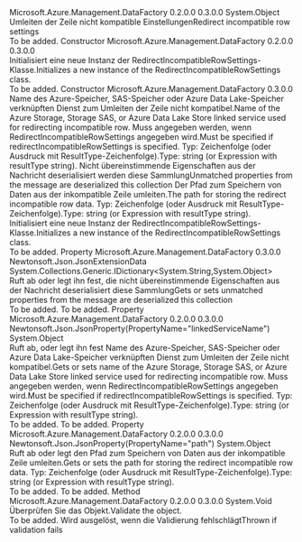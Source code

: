 <Type Name="RedirectIncompatibleRowSettings" FullName="Microsoft.Azure.Management.DataFactory.Models.RedirectIncompatibleRowSettings">
  <TypeSignature Language="C#" Value="public class RedirectIncompatibleRowSettings" />
  <TypeSignature Language="ILAsm" Value=".class public auto ansi beforefieldinit RedirectIncompatibleRowSettings extends System.Object" />
  <TypeSignature Language="DocId" Value="T:Microsoft.Azure.Management.DataFactory.Models.RedirectIncompatibleRowSettings" />
  <TypeSignature Language="VB.NET" Value="Public Class RedirectIncompatibleRowSettings" />
  <TypeSignature Language="F#" Value="type RedirectIncompatibleRowSettings = class" />
  <AssemblyInfo>
    <AssemblyName>Microsoft.Azure.Management.DataFactory</AssemblyName>
    <AssemblyVersion>0.2.0.0</AssemblyVersion>
    <AssemblyVersion>0.3.0.0</AssemblyVersion>
  </AssemblyInfo>
  <Base>
    <BaseTypeName>System.Object</BaseTypeName>
  </Base>
  <Interfaces />
  <Docs>
    <summary>
            <span data-ttu-id="84cf6-101">Umleiten der Zeile nicht kompatible Einstellungen</span><span class="sxs-lookup"><span data-stu-id="84cf6-101">Redirect incompatible row settings</span></span>
            </summary>
    <remarks>To be added.</remarks>
  </Docs>
  <Members>
    <Member MemberName=".ctor">
      <MemberSignature Language="C#" Value="public RedirectIncompatibleRowSettings ();" />
      <MemberSignature Language="ILAsm" Value=".method public hidebysig specialname rtspecialname instance void .ctor() cil managed" />
      <MemberSignature Language="DocId" Value="M:Microsoft.Azure.Management.DataFactory.Models.RedirectIncompatibleRowSettings.#ctor" />
      <MemberSignature Language="VB.NET" Value="Public Sub New ()" />
      <MemberType>Constructor</MemberType>
      <AssemblyInfo>
        <AssemblyName>Microsoft.Azure.Management.DataFactory</AssemblyName>
        <AssemblyVersion>0.2.0.0</AssemblyVersion>
        <AssemblyVersion>0.3.0.0</AssemblyVersion>
      </AssemblyInfo>
      <Parameters />
      <Docs>
        <summary>
            <span data-ttu-id="84cf6-102">Initialisiert eine neue Instanz der RedirectIncompatibleRowSettings-Klasse.</span><span class="sxs-lookup"><span data-stu-id="84cf6-102">Initializes a new instance of the RedirectIncompatibleRowSettings class.</span></span>
            </summary>
        <remarks>To be added.</remarks>
      </Docs>
    </Member>
    <Member MemberName=".ctor">
      <MemberSignature Language="C#" Value="public RedirectIncompatibleRowSettings (object linkedServiceName, System.Collections.Generic.IDictionary&lt;string,object&gt; additionalProperties = null, object path = null);" />
      <MemberSignature Language="ILAsm" Value=".method public hidebysig specialname rtspecialname instance void .ctor(object linkedServiceName, class System.Collections.Generic.IDictionary`2&lt;string, object&gt; additionalProperties, object path) cil managed" />
      <MemberSignature Language="DocId" Value="M:Microsoft.Azure.Management.DataFactory.Models.RedirectIncompatibleRowSettings.#ctor(System.Object,System.Collections.Generic.IDictionary{System.String,System.Object},System.Object)" />
      <MemberSignature Language="VB.NET" Value="Public Sub New (linkedServiceName As Object, Optional additionalProperties As IDictionary(Of String, Object) = null, Optional path As Object = null)" />
      <MemberSignature Language="F#" Value="new Microsoft.Azure.Management.DataFactory.Models.RedirectIncompatibleRowSettings : obj * System.Collections.Generic.IDictionary&lt;string, obj&gt; * obj -&gt; Microsoft.Azure.Management.DataFactory.Models.RedirectIncompatibleRowSettings" Usage="new Microsoft.Azure.Management.DataFactory.Models.RedirectIncompatibleRowSettings (linkedServiceName, additionalProperties, path)" />
      <MemberType>Constructor</MemberType>
      <AssemblyInfo>
        <AssemblyName>Microsoft.Azure.Management.DataFactory</AssemblyName>
        <AssemblyVersion>0.3.0.0</AssemblyVersion>
      </AssemblyInfo>
      <Parameters>
        <Parameter Name="linkedServiceName" Type="System.Object" />
        <Parameter Name="additionalProperties" Type="System.Collections.Generic.IDictionary&lt;System.String,System.Object&gt;" />
        <Parameter Name="path" Type="System.Object" />
      </Parameters>
      <Docs>
        <param name="linkedServiceName"><span data-ttu-id="84cf6-103">Name des Azure-Speicher, SAS-Speicher oder Azure Data Lake-Speicher verknüpften Dienst zum Umleiten der Zeile nicht kompatibel.</span><span class="sxs-lookup"><span data-stu-id="84cf6-103">Name of the Azure Storage, Storage SAS, or Azure Data Lake Store linked service used for redirecting incompatible row.</span></span> <span data-ttu-id="84cf6-104">Muss angegeben werden, wenn RedirectIncompatibleRowSettings angegeben wird.</span><span class="sxs-lookup"><span data-stu-id="84cf6-104">Must be specified if redirectIncompatibleRowSettings is specified.</span></span> <span data-ttu-id="84cf6-105">Typ: Zeichenfolge (oder Ausdruck mit ResultType-Zeichenfolge).</span><span class="sxs-lookup"><span data-stu-id="84cf6-105">Type: string (or Expression with resultType string).</span></span></param>
        <param name="additionalProperties"><span data-ttu-id="84cf6-106">Nicht übereinstimmende Eigenschaften aus der Nachricht deserialisiert werden diese Sammlung</span><span class="sxs-lookup"><span data-stu-id="84cf6-106">Unmatched properties from the message are deserialized this collection</span></span></param>
        <param name="path"><span data-ttu-id="84cf6-107">Der Pfad zum Speichern von Daten aus der inkompatible Zeile umleiten.</span><span class="sxs-lookup"><span data-stu-id="84cf6-107">The path for storing the redirect incompatible row data.</span></span> <span data-ttu-id="84cf6-108">Typ: Zeichenfolge (oder Ausdruck mit ResultType-Zeichenfolge).</span><span class="sxs-lookup"><span data-stu-id="84cf6-108">Type: string (or Expression with resultType string).</span></span></param>
        <summary>
            <span data-ttu-id="84cf6-109">Initialisiert eine neue Instanz der RedirectIncompatibleRowSettings-Klasse.</span><span class="sxs-lookup"><span data-stu-id="84cf6-109">Initializes a new instance of the RedirectIncompatibleRowSettings class.</span></span>
            </summary>
        <remarks>To be added.</remarks>
      </Docs>
    </Member>
    <Member MemberName="AdditionalProperties">
      <MemberSignature Language="C#" Value="public System.Collections.Generic.IDictionary&lt;string,object&gt; AdditionalProperties { get; set; }" />
      <MemberSignature Language="ILAsm" Value=".property instance class System.Collections.Generic.IDictionary`2&lt;string, object&gt; AdditionalProperties" />
      <MemberSignature Language="DocId" Value="P:Microsoft.Azure.Management.DataFactory.Models.RedirectIncompatibleRowSettings.AdditionalProperties" />
      <MemberSignature Language="VB.NET" Value="Public Property AdditionalProperties As IDictionary(Of String, Object)" />
      <MemberSignature Language="F#" Value="member this.AdditionalProperties : System.Collections.Generic.IDictionary&lt;string, obj&gt; with get, set" Usage="Microsoft.Azure.Management.DataFactory.Models.RedirectIncompatibleRowSettings.AdditionalProperties" />
      <MemberType>Property</MemberType>
      <AssemblyInfo>
        <AssemblyName>Microsoft.Azure.Management.DataFactory</AssemblyName>
        <AssemblyVersion>0.3.0.0</AssemblyVersion>
      </AssemblyInfo>
      <Attributes>
        <Attribute>
          <AttributeName>Newtonsoft.Json.JsonExtensionData</AttributeName>
        </Attribute>
      </Attributes>
      <ReturnValue>
        <ReturnType>System.Collections.Generic.IDictionary&lt;System.String,System.Object&gt;</ReturnType>
      </ReturnValue>
      <Docs>
        <summary>
            <span data-ttu-id="84cf6-110">Ruft ab oder legt ihn fest, die nicht übereinstimmende Eigenschaften aus der Nachricht deserialisiert diese Sammlung</span><span class="sxs-lookup"><span data-stu-id="84cf6-110">Gets or sets unmatched properties from the message are deserialized this collection</span></span>
            </summary>
        <value>To be added.</value>
        <remarks>To be added.</remarks>
      </Docs>
    </Member>
    <Member MemberName="LinkedServiceName">
      <MemberSignature Language="C#" Value="public object LinkedServiceName { get; set; }" />
      <MemberSignature Language="ILAsm" Value=".property instance object LinkedServiceName" />
      <MemberSignature Language="DocId" Value="P:Microsoft.Azure.Management.DataFactory.Models.RedirectIncompatibleRowSettings.LinkedServiceName" />
      <MemberSignature Language="VB.NET" Value="Public Property LinkedServiceName As Object" />
      <MemberSignature Language="F#" Value="member this.LinkedServiceName : obj with get, set" Usage="Microsoft.Azure.Management.DataFactory.Models.RedirectIncompatibleRowSettings.LinkedServiceName" />
      <MemberType>Property</MemberType>
      <AssemblyInfo>
        <AssemblyName>Microsoft.Azure.Management.DataFactory</AssemblyName>
        <AssemblyVersion>0.2.0.0</AssemblyVersion>
        <AssemblyVersion>0.3.0.0</AssemblyVersion>
      </AssemblyInfo>
      <Attributes>
        <Attribute>
          <AttributeName>Newtonsoft.Json.JsonProperty(PropertyName="linkedServiceName")</AttributeName>
        </Attribute>
      </Attributes>
      <ReturnValue>
        <ReturnType>System.Object</ReturnType>
      </ReturnValue>
      <Docs>
        <summary>
            <span data-ttu-id="84cf6-111">Ruft ab, oder legt ihn fest Name des Azure-Speicher, SAS-Speicher oder Azure Data Lake-Speicher verknüpften Dienst zum Umleiten der Zeile nicht kompatibel.</span><span class="sxs-lookup"><span data-stu-id="84cf6-111">Gets or sets name of the Azure Storage, Storage SAS, or Azure Data Lake Store linked service used for redirecting incompatible row.</span></span>
            <span data-ttu-id="84cf6-112">Muss angegeben werden, wenn RedirectIncompatibleRowSettings angegeben wird.</span><span class="sxs-lookup"><span data-stu-id="84cf6-112">Must be specified if redirectIncompatibleRowSettings is specified.</span></span>
            <span data-ttu-id="84cf6-113">Typ: Zeichenfolge (oder Ausdruck mit ResultType-Zeichenfolge).</span><span class="sxs-lookup"><span data-stu-id="84cf6-113">Type: string (or Expression with resultType string).</span></span>
            </summary>
        <value>To be added.</value>
        <remarks>To be added.</remarks>
      </Docs>
    </Member>
    <Member MemberName="Path">
      <MemberSignature Language="C#" Value="public object Path { get; set; }" />
      <MemberSignature Language="ILAsm" Value=".property instance object Path" />
      <MemberSignature Language="DocId" Value="P:Microsoft.Azure.Management.DataFactory.Models.RedirectIncompatibleRowSettings.Path" />
      <MemberSignature Language="VB.NET" Value="Public Property Path As Object" />
      <MemberSignature Language="F#" Value="member this.Path : obj with get, set" Usage="Microsoft.Azure.Management.DataFactory.Models.RedirectIncompatibleRowSettings.Path" />
      <MemberType>Property</MemberType>
      <AssemblyInfo>
        <AssemblyName>Microsoft.Azure.Management.DataFactory</AssemblyName>
        <AssemblyVersion>0.2.0.0</AssemblyVersion>
        <AssemblyVersion>0.3.0.0</AssemblyVersion>
      </AssemblyInfo>
      <Attributes>
        <Attribute>
          <AttributeName>Newtonsoft.Json.JsonProperty(PropertyName="path")</AttributeName>
        </Attribute>
      </Attributes>
      <ReturnValue>
        <ReturnType>System.Object</ReturnType>
      </ReturnValue>
      <Docs>
        <summary>
            <span data-ttu-id="84cf6-114">Ruft ab oder legt den Pfad zum Speichern von Daten aus der inkompatible Zeile umleiten.</span><span class="sxs-lookup"><span data-stu-id="84cf6-114">Gets or sets the path for storing the redirect incompatible row data.</span></span> <span data-ttu-id="84cf6-115">Typ: Zeichenfolge (oder Ausdruck mit ResultType-Zeichenfolge).</span><span class="sxs-lookup"><span data-stu-id="84cf6-115">Type: string (or Expression with resultType string).</span></span>
            </summary>
        <value>To be added.</value>
        <remarks>To be added.</remarks>
      </Docs>
    </Member>
    <Member MemberName="Validate">
      <MemberSignature Language="C#" Value="public virtual void Validate ();" />
      <MemberSignature Language="ILAsm" Value=".method public hidebysig newslot virtual instance void Validate() cil managed" />
      <MemberSignature Language="DocId" Value="M:Microsoft.Azure.Management.DataFactory.Models.RedirectIncompatibleRowSettings.Validate" />
      <MemberSignature Language="VB.NET" Value="Public Overridable Sub Validate ()" />
      <MemberSignature Language="F#" Value="abstract member Validate : unit -&gt; unit&#xA;override this.Validate : unit -&gt; unit" Usage="redirectIncompatibleRowSettings.Validate " />
      <MemberType>Method</MemberType>
      <AssemblyInfo>
        <AssemblyName>Microsoft.Azure.Management.DataFactory</AssemblyName>
        <AssemblyVersion>0.2.0.0</AssemblyVersion>
        <AssemblyVersion>0.3.0.0</AssemblyVersion>
      </AssemblyInfo>
      <ReturnValue>
        <ReturnType>System.Void</ReturnType>
      </ReturnValue>
      <Parameters />
      <Docs>
        <summary>
            <span data-ttu-id="84cf6-116">Überprüfen Sie das Objekt.</span><span class="sxs-lookup"><span data-stu-id="84cf6-116">Validate the object.</span></span>
            </summary>
        <remarks>To be added.</remarks>
        <exception cref="T:Microsoft.Rest.ValidationException">
            <span data-ttu-id="84cf6-117">Wird ausgelöst, wenn die Validierung fehlschlägt</span><span class="sxs-lookup"><span data-stu-id="84cf6-117">Thrown if validation fails</span></span>
            </exception>
      </Docs>
    </Member>
  </Members>
</Type>